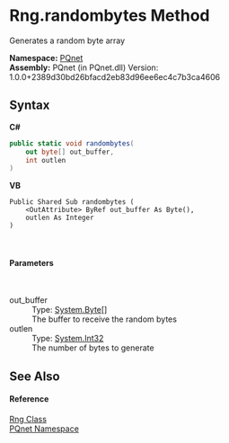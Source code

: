 # Rng.randombytes Method 
 

Generates a random byte array

**Namespace:**&nbsp;<a href="fc4f881f-e121-9cf0-ed49-65bf6b5a005d.md">PQnet</a><br />**Assembly:**&nbsp;PQnet (in PQnet.dll) Version: 1.0.0+2389d30bd26bfacd2eb83d96ee6ec4c7b3ca4606

## Syntax

**C#**<br />
``` C#
public static void randombytes(
	out byte[] out_buffer,
	int outlen
)
```

**VB**<br />
``` VB
Public Shared Sub randombytes ( 
	<OutAttribute> ByRef out_buffer As Byte(),
	outlen As Integer
)
```

<br />

#### Parameters
&nbsp;<dl><dt>out_buffer</dt><dd>Type: <a href="https://docs.microsoft.com/dotnet/api/system.byte" target="_blank" rel="noopener noreferrer">System.Byte</a>[]<br />The buffer to receive the random bytes</dd><dt>outlen</dt><dd>Type: <a href="https://docs.microsoft.com/dotnet/api/system.int32" target="_blank" rel="noopener noreferrer">System.Int32</a><br />The number of bytes to generate</dd></dl>

## See Also


#### Reference
<a href="ddffefe6-05b3-3cfd-5002-c9b1df78c47f.md">Rng Class</a><br /><a href="fc4f881f-e121-9cf0-ed49-65bf6b5a005d.md">PQnet Namespace</a><br />